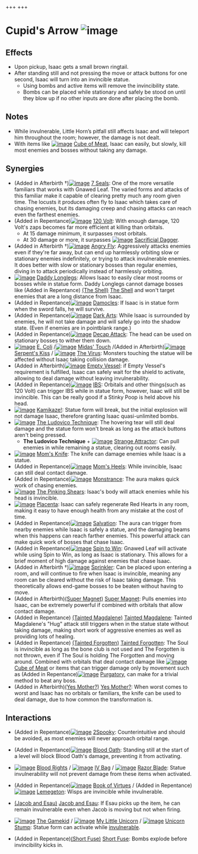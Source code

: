 +++
+++

 # Cupid's Arrow ![image](/image/Cupid%27s_Arrow.png) 


Effects
---------


* Upon pickup, Isaac gets a small brown ringtail.
* After standing still and not pressing the move or attack buttons for one second, Isaac will turn into an invincible statue.
	+ Using bombs and active items will remove the invincibility state.
	+ Bombs can be placed while stationary and safely be stood on until they blow up if no other inputs are done after placing the bomb.


Notes
-------


* While invulnerable, Little Horn’s pitfall still affects Isaac and will teleport him throughout the room; however, the damage is not dealt.
* With items like [![image](/image/Cube_of_Meat.png)](/wiki/Cube_of_Meat "Cube of Meat") [Cube of Meat](/wiki/Cube_of_Meat "Cube of Meat"), Isaac can easily, but slowly, kill most enemies and bosses without taking any damage.


Synergies
-----------


* (Added in Afterbirth †)[![image](/image/7_Seals.png)](/wiki/7_Seals "7 Seals") [7 Seals](/wiki/7_Seals "7 Seals"): One of the more versatile familiars that works with Gnawed Leaf. The varied forms and attacks of this familiar make it capable of clearing pretty much any room given time. The locusts it produces often fly to Isaac which takes care of chasing enemies, but its damaging creep and chasing attacks can reach even the farthest enemies.
* (Added in Repentance)[![image](/image/120_Volt.png)](/wiki/120_Volt "120 Volt") [120 Volt](/wiki/120_Volt "120 Volt"): With enough damage, 120 Volt's zaps becomes far more efficient at killing than orbitals.
	+ At 15 damage minimum, it surpasses most orbitals.
	+ At 30 damage or more, it surpasses [![image](/image/Sacrificial_Dagger.png)](/wiki/Sacrificial_Dagger "Sacrificial Dagger") [Sacrificial Dagger](/wiki/Sacrificial_Dagger "Sacrificial Dagger").
* (Added in Afterbirth †)[![image](/image/Angry_Fly.png)](/wiki/Angry_Fly "Angry Fly") [Angry Fly](/wiki/Angry_Fly "Angry Fly"): Aggressively attacks enemies even if they're far away, but can end up harmlessly orbiting slow or stationary enemies indefinitely, or trying to attack invulnerable enemies. It does better with slow or stationary bosses than regular enemies, diving in to attack periodically instead of harmlessly orbiting.
* [![image](/image/Daddy_Longlegs.png)](/wiki/Daddy_Longlegs "Daddy Longlegs") [Daddy Longlegs](/wiki/Daddy_Longlegs "Daddy Longlegs"): Allows Isaac to easily clear most rooms or bosses while in statue form. Daddy Longlegs cannot damage bosses like (Added in Repentance) [(The Shell)](/wiki/The_Shell "The Shell") [The Shell](/wiki/The_Shell "The Shell") and won't target enemies that are a long distance from Isaac.
* (Added in Repentance)[![image](/image/Damocles.png)](/wiki/Damocles "Damocles") [Damocles](/wiki/Damocles "Damocles"): If Isaac is in statue form when the sword falls, he will survive.
* (Added in Repentance)[![image](/image/Dark_Arts.png)](/wiki/Dark_Arts "Dark Arts") [Dark Arts](/wiki/Dark_Arts "Dark Arts"): While Isaac is surrounded by enemies, he will not take damage and will safely go into the shadow state. (Even if enemies are in pointblank range.)
* (Added in Repentance)[![image](/image/Decap_Attack.png)](/wiki/Decap_Attack "Decap Attack") [Decap Attack](/wiki/Decap_Attack "Decap Attack"): The head can be used on stationary bosses to wither them down.
* [![image](/image/E._Coli.png)](/wiki/E._Coli "E. Coli") [E. Coli](/wiki/E._Coli "E. Coli") /[![image](/image/Midas%27_Touch.png)](/wiki/Midas%27_Touch "Midas' Touch") [Midas' Touch](/wiki/Midas%27_Touch "Midas' Touch") /(Added in Afterbirth)[![image](/image/Serpent%27s_Kiss.png)](/wiki/Serpent%27s_Kiss "Serpent's Kiss") [Serpent's Kiss](/wiki/Serpent%27s_Kiss "Serpent's Kiss") / [![image](/image/The_Virus.png)](/wiki/The_Virus "The Virus") [The Virus](/wiki/The_Virus "The Virus"): Monsters touching the statue will be affected without Isaac taking collision damage.
* (Added in Afterbirth)[![image](/image/Empty_Vessel.png)](/wiki/Empty_Vessel "Empty Vessel") [Empty Vessel](/wiki/Empty_Vessel "Empty Vessel"): if Empty Vessel's requirement is fulfilled, Isaac can safely wait for the shield to activate, allowing to deal damage without leaving invulnerability.
* (Added in Repentance)[![image](/image/IBS.png)](/wiki/IBS "IBS") [IBS](/wiki/IBS "IBS"): Orbitals and other things(such as 120 Volt) can trigger IBS while in statue form, however, Isaac will still be invincible. This can be really good if a Stinky Poop is held above his head.
* [![image](/image/Kamikaze!.png)](/wiki/Kamikaze! "Kamikaze!") [Kamikaze!](/wiki/Kamikaze! "Kamikaze!"): Statue form will break, but the initial explosion will not damage Isaac, therefore granting Isaac quasi-unlimited bombs.
* [![image](/image/The_Ludovico_Technique.png)](/wiki/The_Ludovico_Technique "The Ludovico Technique") [The Ludovico Technique](/wiki/The_Ludovico_Technique "The Ludovico Technique"): The hovering tear will still deal damage and the statue form won't break as long as the attack buttons aren't being pressed.
	+ **The Ludovico Technique** + [![image](/image/Strange_Attractor.png)](/wiki/Strange_Attractor "Strange Attractor") [Strange Attractor](/wiki/Strange_Attractor "Strange Attractor"): Can pull enemies in while remaining a statue, clearing out rooms easily.
* [![image](/image/Mom%27s_Knife.png)](/wiki/Mom%27s_Knife "Mom's Knife") [Mom's Knife](/wiki/Mom%27s_Knife "Mom's Knife"): The knife can damage enemies while Isaac is a statue.
* (Added in Repentance)[![image](/image/Mom%27s_Heels.png)](/wiki/Mom%27s_Heels "Mom's Heels") [Mom's Heels](/wiki/Mom%27s_Heels "Mom's Heels"): While invincible, Isaac can still deal contact damage.
* (Added in Repentance)[![image](/image/Monstrance.png)](/wiki/Monstrance "Monstrance") [Monstrance](/wiki/Monstrance "Monstrance"): The aura makes quick work of chasing enemies.
* [![image](/image/The_Pinking_Shears.png)](/wiki/The_Pinking_Shears "The Pinking Shears") [The Pinking Shears](/wiki/The_Pinking_Shears "The Pinking Shears"): Isaac's body will attack enemies while his head is invincible.
* [![image](/image/Placenta.png)](/wiki/Placenta "Placenta") [Placenta](/wiki/Placenta "Placenta"): Isaac can safely regenerate Red Hearts in any room, making it easy to have enough health from any mistake at the cost of time.
* (Added in Repentance)[![image](/image/Salvation.png)](/wiki/Salvation "Salvation") [Salvation](/wiki/Salvation "Salvation"): The aura can trigger from nearby enemies while Isaac is safely a statue, and the damaging beams when this happens can reach farther enemies. This powerful attack can make quick work of bosses that chase Isaac.
* (Added in Repentance)[![image](/image/Spin_to_Win.png)](/wiki/Spin_to_Win "Spin to Win") [Spin to Win](/wiki/Spin_to_Win "Spin to Win"): Gnawed Leaf will activate while using Spin to Win, as long as Isaac is stationary. This allows for a brief moment of high damage against enemies that chase Isaac.
* (Added in Afterbirth †)[![image](/image/Sprinkler.png)](/wiki/Sprinkler "Sprinkler") [Sprinkler](/wiki/Sprinkler "Sprinkler"): Can be placed upon entering a room, and will continue to fire when Isaac is invincible, meaning any room can be cleared without the risk of Isaac taking damage. This theoretically allows end-game bosses to be beaten without having to move.
* (Added in Afterbirth)[(Super Magnet)](/wiki/Super_Magnet "Super Magnet") [Super Magnet](/wiki/Super_Magnet "Super Magnet"): Pulls enemies into Isaac, can be extremely powerful if combined with orbitals that allow contact damage.
* (Added in Repentance) [(Tainted Magdalene)](/wiki/Tainted_Magdalene "Tainted Magdalene") [Tainted Magdalene](/wiki/Tainted_Magdalene "Tainted Magdalene"): Tainted Magdalene's "Hug" attack still triggers when in the statue state without taking damage, making short work of aggressive enemies as well as providing lots of healing.
* (Added in Repentance) [(Tainted Forgotten)](/wiki/Tainted_Forgotten "Tainted Forgotten") [Tainted Forgotten](/wiki/Tainted_Forgotten "Tainted Forgotten"): The Soul is invincible as long as the bone club is not used and The Forgotten is not thrown, even if The Soul is holding The Forgotten and moving around. Combined with orbitals that deal contact damage like [![image](/image/Cube_of_Meat.png)](/wiki/Cube_of_Meat "Cube of Meat") [Cube of Meat](/wiki/Cube_of_Meat "Cube of Meat") or items that can trigger damage only by movement such as (Added in Repentance)[![image](/image/Purgatory.png)](/wiki/Purgatory "Purgatory") [Purgatory](/wiki/Purgatory "Purgatory"), can make for a trivial method to beat any boss.
* (Added in Afterbirth)[(Yes Mother?)](/wiki/Yes_Mother%3F "Yes Mother?") [Yes Mother?](/wiki/Yes_Mother%3F "Yes Mother?"): When worst comes to worst and Isaac has no orbitals or familiars, the knife can be used to deal damage, due to how common the transformation is.


Interactions
--------------


* (Added in Repentance)[![image](/image/2Spooky.png)](/wiki/2Spooky "2Spooky") [2Spooky](/wiki/2Spooky "2Spooky"): Counterintuitive and should be avoided, as most enemies will never approach orbital range.


* (Added in Repentance)[![image](/image/Blood_Oath.png)](/wiki/Blood_Oath "Blood Oath") [Blood Oath](/wiki/Blood_Oath "Blood Oath"): Standing still at the start of a level will block Blood Oath's damage, preventing it from activating.


* [![image](/image/Blood_Rights.png)](/wiki/Blood_Rights "Blood Rights") [Blood Rights](/wiki/Blood_Rights "Blood Rights") / [![image](/image/IV_Bag.png)](/wiki/IV_Bag "IV Bag") [IV Bag](/wiki/IV_Bag "IV Bag") / [![image](/image/Razor_Blade.png)](/wiki/Razor_Blade "Razor Blade") [Razor Blade](/wiki/Razor_Blade "Razor Blade"): Statue invulnerability will not prevent damage from these items when activated.
* (Added in Repentance)[![image](/image/Book_of_Virtues.png)](/wiki/Book_of_Virtues "Book of Virtues") [Book of Virtues](/wiki/Book_of_Virtues "Book of Virtues") / (Added in Repentance)[![image](/image/Lemegeton.png)](/wiki/Lemegeton "Lemegeton") [Lemegeton](/wiki/Lemegeton "Lemegeton"): Wisps are invincible while invulnerable.
* [(Jacob and Esau)](/wiki/Jacob_and_Esau "Jacob and Esau") [Jacob and Esau](/wiki/Jacob_and_Esau "Jacob and Esau"): If Esau picks up the item, he can remain invulnerable even when Jacob is moving but not when firing.
* [![image](/image/The_Gamekid.png)](/wiki/The_Gamekid "The Gamekid") [The Gamekid](/wiki/The_Gamekid "The Gamekid") / [![image](/image/My_Little_Unicorn.png)](/wiki/My_Little_Unicorn "My Little Unicorn") [My Little Unicorn](/wiki/My_Little_Unicorn "My Little Unicorn") / [![image](/image/Unicorn_Stump.png)](/wiki/Unicorn_Stump "Unicorn Stump") [Unicorn Stump](/wiki/Unicorn_Stump "Unicorn Stump"): Statue form can activate while [invulnerable](/wiki/Invulnerability "Invulnerability").
* (Added in Repentance)[(Short Fuse)](/wiki/Short_Fuse "Short Fuse") [Short Fuse](/wiki/Short_Fuse "Short Fuse"): Bombs explode before invincibility kicks in.


